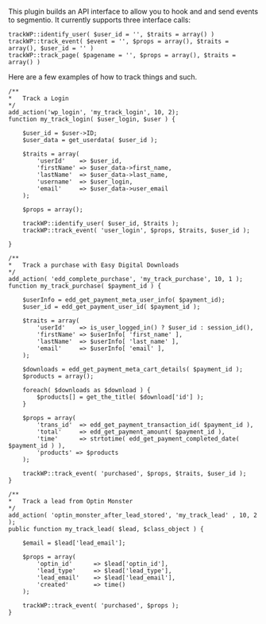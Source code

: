 This plugin builds an API interface to allow you to hook and and send events to segmentio. It currently supports three interface calls:  

`trackWP::identify_user( $user_id = '', $traits = array() )`  
`trackWP::track_event( $event = '', $props = array(), $traits = array(), $user_id = '' )`  
`trackWP::track_page( $pagename = '', $props = array(), $traits = array() )`  

Here are a few examples of how to track things and such.  

```
/**
*	Track a Login
*/
add_action('wp_login', 'my_track_login', 10, 2);
function my_track_login( $user_login, $user ) {

	$user_id = $user->ID;
	$user_data = get_userdata( $user_id );

	$traits = array(
		'userId' 	=> $user_id,
		'firstName' => $user_data->first_name,
		'lastName' 	=> $user_data->last_name,
		'username' 	=> $user_login,
		'email' 	=> $user_data->user_email
	);

	$props = array();

	trackWP::identify_user( $user_id, $traits );
	trackWP::track_event( 'user_login', $props, $traits, $user_id );

}
```

```
/**
*	Track a purchase with Easy Digital Downloads
*/
add_action( 'edd_complete_purchase', 'my_track_purchase', 10, 1 );
function my_track_purchase( $payment_id ) {

	$userInfo = edd_get_payment_meta_user_info( $payment_id);
	$user_id = edd_get_payment_user_id( $payment_id );

	$traits = array(
		'userId' 	=> is_user_logged_in() ? $user_id : session_id(),
		'firstName' => $userInfo[ 'first_name' ],
		'lastName' 	=> $userInfo[ 'last_name' ],
		'email' 	=> $userInfo[ 'email' ],
	);

	$downloads = edd_get_payment_meta_cart_details( $payment_id );
	$products = array();

	foreach( $downloads as $download ) {
		$products[] = get_the_title( $download['id'] );
	}

	$props = array(
		'trans_id' 	=> edd_get_payment_transaction_id( $payment_id ),
		'total' 	=> edd_get_payment_amount( $payment_id ),
		'time' 		=> strtotime( edd_get_payment_completed_date( $payment_id ) ),
		'products' => $products
	);

	trackWP::track_event( 'purchased', $props, $traits, $user_id );
}
```

```
/**
*	Track a lead from Optin Monster
*/
add_action( 'optin_monster_after_lead_stored', 'my_track_lead' , 10, 2 );
public function my_track_lead( $lead, $class_object ) {

	$email = $lead['lead_email'];

	$props = array(
		'optin_id' 		=> $lead['optin_id'],
    	'lead_type' 	=> $lead['lead_type'],
    	'lead_email' 	=> $lead['lead_email'],
    	'created'		=> time()
	);

	trackWP::track_event( 'purchased', $props );
}

```








